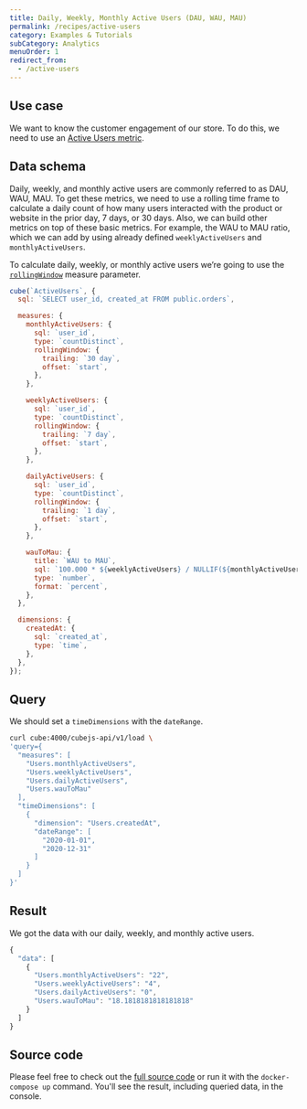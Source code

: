 ```yaml
---
title: Daily, Weekly, Monthly Active Users (DAU, WAU, MAU)
permalink: /recipes/active-users
category: Examples & Tutorials
subCategory: Analytics
menuOrder: 1
redirect_from:
  - /active-users
---
```


## Use case

We want to know the customer engagement of our store. To do this, we need to use
an [Active Users metric](https://en.wikipedia.org/wiki/Active_users).

## Data schema

Daily, weekly, and monthly active users are commonly referred to as DAU, WAU,
MAU. To get these metrics, we need to use a rolling time frame to calculate a
daily count of how many users interacted with the product or website in the
prior day, 7 days, or 30 days. Also, we can build other metrics on top of these
basic metrics. For example, the WAU to MAU ratio, which we can add by using already
defined `weeklyActiveUsers` and `monthlyActiveUsers`.

To calculate daily, weekly, or monthly active users we’re going to use the
[`rollingWindow`](https://cube.dev/docs/schema/reference/measures#parameters-rolling-window)
measure parameter.

```javascript
cube(`ActiveUsers`, {
  sql: `SELECT user_id, created_at FROM public.orders`,

  measures: {
    monthlyActiveUsers: {
      sql: `user_id`,
      type: `countDistinct`,
      rollingWindow: {
        trailing: `30 day`,
        offset: `start`,
      },
    },

    weeklyActiveUsers: {
      sql: `user_id`,
      type: `countDistinct`,
      rollingWindow: {
        trailing: `7 day`,
        offset: `start`,
      },
    },

    dailyActiveUsers: {
      sql: `user_id`,
      type: `countDistinct`,
      rollingWindow: {
        trailing: `1 day`,
        offset: `start`,
      },
    },

    wauToMau: {
      title: `WAU to MAU`,
      sql: `100.000 * ${weeklyActiveUsers} / NULLIF(${monthlyActiveUsers}, 0)`,
      type: `number`,
      format: `percent`,
    },
  },

  dimensions: {
    createdAt: {
      sql: `created_at`,
      type: `time`,
    },
  },
});
```

## Query

We should set a `timeDimensions` with the `dateRange`.

```bash
curl cube:4000/cubejs-api/v1/load \
'query={
  "measures": [
    "Users.monthlyActiveUsers",
    "Users.weeklyActiveUsers",
    "Users.dailyActiveUsers",
    "Users.wauToMau"
  ],
  "timeDimensions": [
    {
      "dimension": "Users.createdAt",
      "dateRange": [
        "2020-01-01",
        "2020-12-31"
      ]
    }
  ]
}'
```

## Result

We got the data with our daily, weekly, and monthly active users.

```javascript
{
  "data": [
    {
      "Users.monthlyActiveUsers": "22",
      "Users.weeklyActiveUsers": "4",
      "Users.dailyActiveUsers": "0",
      "Users.wauToMau": "18.1818181818181818"
    }
  ]
}
```

## Source code

Please feel free to check out the
[full source code](https://github.com/cube-js/cube.js/tree/master/examples/recipes/active-users)
or run it with the `docker-compose up` command. You'll see the result, including
queried data, in the console.
